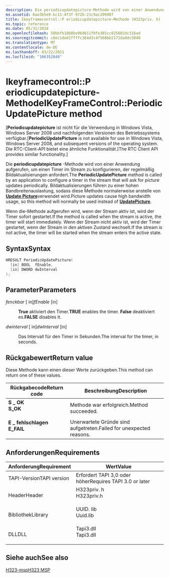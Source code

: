```yaml
---
description: Die periodicupdatepicture-Methode wird von einer Anwendung aufgerufen, um einen Timer im Stream zu konfigurieren, der regelmäßig Bildaktualisierungen anfordert. Bildaktualisierungen führen zu einer hohen Bandbreitenauslastung, sodass diese Methode normalerweise anstelle von Update Picture verwendet wird.
ms.assetid: 6ae3b5e9-bc11-4f3f-972b-21c9ac299987
title: Ikeyframecontrol::P eriodicupdatepicture-Methode (H323priv. h)
ms.topic: reference
ms.date: 05/31/2018
ms.openlocfilehash: 50bbfb18b0be96d611f0fe385cc825602dc316ad
ms.sourcegitcommit: c8ec1ded1ffffc364d3c4f560bb2171da0dc5040
ms.translationtype: MT
ms.contentlocale: de-DE
ms.lasthandoff: 03/22/2021
ms.locfileid: "106352840"
---
```

# <a name="ikeyframecontrolperiodicupdatepicture-method"></a><span data-ttu-id="3f285-104">Ikeyframecontrol::P eriodicupdatepicture-Methode</span><span class="sxs-lookup"><span data-stu-id="3f285-104">IKeyFrameControl::PeriodicUpdatePicture method</span></span>

<span data-ttu-id="3f285-105">\[**Periodicupdatepicture** ist nicht für die Verwendung in Windows Vista, Windows Server 2008 und nachfolgenden Versionen des Betriebssystems verfügbar.</span><span class="sxs-lookup"><span data-stu-id="3f285-105">\[**PeriodicUpdatePicture** is not available for use in Windows Vista, Windows Server 2008, and subsequent versions of the operating system.</span></span> <span data-ttu-id="3f285-106">Die RTC-Client-API bietet eine ähnliche Funktionalität.\]</span><span class="sxs-lookup"><span data-stu-id="3f285-106">The RTC Client API provides similar functionality.\]</span></span>

<span data-ttu-id="3f285-107">Die **periodicupdatepicture** -Methode wird von einer Anwendung aufgerufen, um einen Timer im Stream zu konfigurieren, der regelmäßig Bildaktualisierungen anfordert.</span><span class="sxs-lookup"><span data-stu-id="3f285-107">The **PeriodicUpdatePicture** method is called by an application to configure a timer in the stream that will ask for picture updates periodically.</span></span> <span data-ttu-id="3f285-108">Bildaktualisierungen führen zu einer hohen Bandbreitenauslastung, sodass diese Methode normalerweise anstelle von [**Update Picture**](ikeyframecontrol-updatepicture.md)verwendet wird.</span><span class="sxs-lookup"><span data-stu-id="3f285-108">Picture updates cause high bandwidth usage, so this method will normally be used instead of [**UpdatePicture**](ikeyframecontrol-updatepicture.md).</span></span>

<span data-ttu-id="3f285-109">Wenn die-Methode aufgerufen wird, wenn der Stream aktiv ist, wird der Timer sofort gestartet.</span><span class="sxs-lookup"><span data-stu-id="3f285-109">If the method is called when the stream is active, the timer will start immediately.</span></span> <span data-ttu-id="3f285-110">Wenn der Stream nicht aktiv ist, wird der Timer gestartet, wenn der Stream in den aktiven Zustand wechselt.</span><span class="sxs-lookup"><span data-stu-id="3f285-110">If the stream is not active, the timer will be started when the stream enters the active state.</span></span>

## <a name="syntax"></a><span data-ttu-id="3f285-111">Syntax</span><span class="sxs-lookup"><span data-stu-id="3f285-111">Syntax</span></span>


```C++
HRESULT PeriodicUpdatePicture(
  [in] BOOL  fEnable,
  [in] DWORD dwInterval
);
```



## <a name="parameters"></a><span data-ttu-id="3f285-112">Parameter</span><span class="sxs-lookup"><span data-stu-id="3f285-112">Parameters</span></span>

<dl> <dt>

<span data-ttu-id="3f285-113">*fenckbar* \[ in\]</span><span class="sxs-lookup"><span data-stu-id="3f285-113">*fEnable* \[in\]</span></span>
</dt> <dd>

<span data-ttu-id="3f285-114">**True** aktiviert den Timer.</span><span class="sxs-lookup"><span data-stu-id="3f285-114">**TRUE** enables the timer.</span></span> <span data-ttu-id="3f285-115">**False** deaktiviert es.</span><span class="sxs-lookup"><span data-stu-id="3f285-115">**FALSE** disables it.</span></span>

</dd> <dt>

<span data-ttu-id="3f285-116">*dwinterval* \[ in\]</span><span class="sxs-lookup"><span data-stu-id="3f285-116">*dwInterval* \[in\]</span></span>
</dt> <dd>

<span data-ttu-id="3f285-117">Das Intervall für den Timer in Sekunden.</span><span class="sxs-lookup"><span data-stu-id="3f285-117">The interval for the timer, in seconds.</span></span>

</dd> </dl>

## <a name="return-value"></a><span data-ttu-id="3f285-118">Rückgabewert</span><span class="sxs-lookup"><span data-stu-id="3f285-118">Return value</span></span>

<span data-ttu-id="3f285-119">Diese Methode kann einen dieser Werte zurückgeben.</span><span class="sxs-lookup"><span data-stu-id="3f285-119">This method can return one of these values.</span></span>



| <span data-ttu-id="3f285-120">Rückgabecode</span><span class="sxs-lookup"><span data-stu-id="3f285-120">Return code</span></span>                                                                            | <span data-ttu-id="3f285-121">Beschreibung</span><span class="sxs-lookup"><span data-stu-id="3f285-121">Description</span></span>                               |
|----------------------------------------------------------------------------------------|-------------------------------------------|
| <dl> <span data-ttu-id="3f285-122"><dt>**S \_ OK**</dt></span><span class="sxs-lookup"><span data-stu-id="3f285-122"><dt>**S\_OK**</dt></span></span> </dl>   | <span data-ttu-id="3f285-123">Methode war erfolgreich.</span><span class="sxs-lookup"><span data-stu-id="3f285-123">Method succeeded.</span></span><br/>              |
| <dl> <span data-ttu-id="3f285-124"><dt>**E \_ fehlschlagen**</dt></span><span class="sxs-lookup"><span data-stu-id="3f285-124"><dt>**E\_FAIL**</dt></span></span> </dl> | <span data-ttu-id="3f285-125">Unerwartete Gründe sind aufgetreten.</span><span class="sxs-lookup"><span data-stu-id="3f285-125">Failed for unexpected reasons.</span></span><br/> |



 

## <a name="requirements"></a><span data-ttu-id="3f285-126">Anforderungen</span><span class="sxs-lookup"><span data-stu-id="3f285-126">Requirements</span></span>



| <span data-ttu-id="3f285-127">Anforderung</span><span class="sxs-lookup"><span data-stu-id="3f285-127">Requirement</span></span> | <span data-ttu-id="3f285-128">Wert</span><span class="sxs-lookup"><span data-stu-id="3f285-128">Value</span></span> |
|-------------------------|---------------------------------------------------------------------------------------|
| <span data-ttu-id="3f285-129">TAPI-Version</span><span class="sxs-lookup"><span data-stu-id="3f285-129">TAPI version</span></span><br/> | <span data-ttu-id="3f285-130">Erfordert TAPI 3,0 oder höher</span><span class="sxs-lookup"><span data-stu-id="3f285-130">Requires TAPI 3.0 or later</span></span><br/>                                                 |
| <span data-ttu-id="3f285-131">Header</span><span class="sxs-lookup"><span data-stu-id="3f285-131">Header</span></span><br/>       | <dl> <span data-ttu-id="3f285-132"><dt>H323priv. h</dt></span><span class="sxs-lookup"><span data-stu-id="3f285-132"><dt>H323priv.h</dt></span></span> </dl> |
| <span data-ttu-id="3f285-133">Bibliothek</span><span class="sxs-lookup"><span data-stu-id="3f285-133">Library</span></span><br/>      | <dl> <span data-ttu-id="3f285-134"><dt>UUID. lib</dt></span><span class="sxs-lookup"><span data-stu-id="3f285-134"><dt>Uuid.lib</dt></span></span> </dl>   |
| <span data-ttu-id="3f285-135">DLL</span><span class="sxs-lookup"><span data-stu-id="3f285-135">DLL</span></span><br/>          | <dl> <span data-ttu-id="3f285-136"><dt>Tapi3.dll</dt></span><span class="sxs-lookup"><span data-stu-id="3f285-136"><dt>Tapi3.dll</dt></span></span> </dl>  |



## <a name="see-also"></a><span data-ttu-id="3f285-137">Siehe auch</span><span class="sxs-lookup"><span data-stu-id="3f285-137">See also</span></span>

<dl> <dt>

[<span data-ttu-id="3f285-138">H323-msp</span><span class="sxs-lookup"><span data-stu-id="3f285-138">H323 MSP</span></span>](h323-msp.md)
</dt> </dl>

 

 




